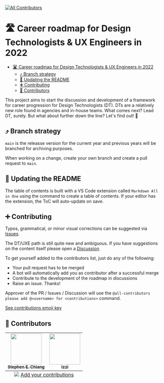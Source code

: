 <!-- ALL-CONTRIBUTORS-BADGE:START - Do not remove or modify this section -->
[![All Contributors](https://img.shields.io/badge/all_contributors-2-orange.svg?style=flat-square)](#contributors)
<!-- ALL-CONTRIBUTORS-BADGE:END --> 

# 🛣️ Career roadmap for Design Technologists & UX Engineers in 2022

- [🛣️ Career roadmap for Design Technologists & UX Engineers in 2022](#️-career-roadmap-for-design-technologists--ux-engineers-in-2022)
  - [⤴️ Branch strategy](#️-branch-strategy)
  - [📄 Updating the README](#-updating-the-readme)
  - [➕ Contributing](#-contributing)
  - [🍻 Contributors](#-contributors)

<!-- Intro and vision here -->

This project aims to start the discussion and development of a framework for career progression for Design Technologists (DT). DTs are a relatively new role found in agencies and in-house teams. What comes next? Lead DT, surely. But what about further down the line? Let's find out! 🚀 

## ⤴️ Branch strategy

`main` is the releasse version for the current year and previous years will be branched for archiving purposes.

When working on a change, create your own branch and create a pull request to `main`.

## 📄 Updating the README

The table of contents is built with a VS Code extension called `Markdown All in One` using the command to create a table of contents. If your editor has the extension, the ToC will auto-update on save. 

## ➕ Contributing

Typos, grammatical, or minor visual corrections can be suggested via [Issues](https://github.com/chiangs/design-technologist-roadmap/issues).

The DT/UXE path is still quite new and ambiguous. If you have suggestions on the content itself please open a [Discussion](https://github.com/chiangs/design-technologist-roadmap/discussions).

To get yourself added to the contributors list, just do any of the following:

- Your pull request has to be merged
- A bot will automatically add you as contributor after a successful merge
- Contribute to the development of the roadmap in discussions
- Raise an issue. Thanks!

Approver of the PR / Issues / Discussion will use the `@all-contributors please add @<username> for <contributions>` command.

[See contributions emoji key](https://allcontributors.org/docs/en/emoji-key)

## 🍻 Contributors

<!-- ALL-CONTRIBUTORS-LIST:START - Do not remove or modify this section -->
<!-- prettier-ignore-start -->
<!-- markdownlint-disable -->
<table>
  <tbody>
    <tr>
      <td align="center"><a href="http://www.chiangs.dev"><img src="https://avatars.githubusercontent.com/u/10984593?v=4" width="100px;" alt=""/><br /><sub><b>Stephen E. Chiang</b></sub></a></td>
      <td align="center"><a href="https://github.com/Izmargad"><img src="https://avatars.githubusercontent.com/u/445870?v=4" width="100px;" alt=""/><br /><sub><b>Izzi</b></sub></a></td>
    </tr>
  </tbody>
  <tfoot>
    <tr>
      <td align="center" size="13px" colspan="7">
        <img src="https://raw.githubusercontent.com/all-contributors/all-contributors-cli/1b8533af435da9854653492b1327a23a4dbd0a10/assets/logo-small.svg">
          <a href="https://all-contributors.js.org/docs/en/bot/usage">Add your contributions</a>
        </img>
      </td>
    </tr>
  </tfoot>
</table>

<!-- markdownlint-restore -->
<!-- prettier-ignore-end -->

<!-- ALL-CONTRIBUTORS-LIST:END -->
